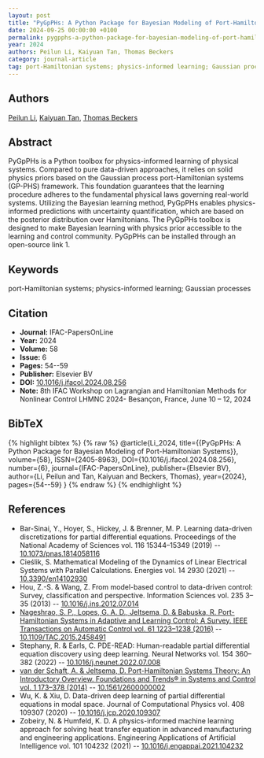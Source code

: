 ```yaml
---
layout: post
title: "PyGpPHs: A Python Package for Bayesian Modeling of Port-Hamiltonian Systems"
date: 2024-09-25 00:00:00 +0100
permalink: pygpphs-a-python-package-for-bayesian-modeling-of-port-hamiltonian-systems
year: 2024
authors: Peilun Li, Kaiyuan Tan, Thomas Beckers
category: journal-article
tag: port-Hamiltonian systems; physics-informed learning; Gaussian processes
---
```

 
## Authors
[Peilun Li](authors/peilun-li), [Kaiyuan Tan](authors/kaiyuan-tan), [Thomas Beckers](authors/thomas-beckers)
 
## Abstract
PyGpPHs is a Python toolbox for physics-informed learning of physical systems. Compared to pure data-driven approaches, it relies on solid physics priors based on the Gaussian process port-Hamiltonian systems (GP-PHS) framework. This foundation guarantees that the learning procedure adheres to the fundamental physical laws governing real-world systems. Utilizing the Bayesian learning method, PyGpPHs enables physics-informed predictions with uncertainty quantification, which are based on the posterior distribution over Hamiltonians. The PyGpPHs toolbox is designed to make Bayesian learning with physics prior accessible to the learning and control community. PyGpPHs can be installed through an open-source link 1.
 
## Keywords
port-Hamiltonian systems; physics-informed learning; Gaussian processes
 
## Citation
- **Journal:** IFAC-PapersOnLine
- **Year:** 2024
- **Volume:** 58
- **Issue:** 6
- **Pages:** 54--59
- **Publisher:** Elsevier BV
- **DOI:** [10.1016/j.ifacol.2024.08.256](https://doi.org/10.1016/j.ifacol.2024.08.256)
- **Note:** 8th IFAC Workshop on Lagrangian and Hamiltonian Methods for Nonlinear Control LHMNC 2024- Besançon, France, June 10 – 12, 2024
 
## BibTeX
{% highlight bibtex %}
{% raw %}
@article{Li_2024,
  title={{PyGpPHs: A Python Package for Bayesian Modeling of Port-Hamiltonian Systems}},
  volume={58},
  ISSN={2405-8963},
  DOI={10.1016/j.ifacol.2024.08.256},
  number={6},
  journal={IFAC-PapersOnLine},
  publisher={Elsevier BV},
  author={Li, Peilun and Tan, Kaiyuan and Beckers, Thomas},
  year={2024},
  pages={54--59}
}
{% endraw %}
{% endhighlight %}
 
## References
- Bar-Sinai, Y., Hoyer, S., Hickey, J. & Brenner, M. P. Learning data-driven discretizations for partial differential equations. Proceedings of the National Academy of Sciences vol. 116 15344–15349 (2019) -- [10.1073/pnas.1814058116](https://doi.org/10.1073/pnas.1814058116)
- Cieślik, S. Mathematical Modeling of the Dynamics of Linear Electrical Systems with Parallel Calculations. Energies vol. 14 2930 (2021) -- [10.3390/en14102930](https://doi.org/10.3390/en14102930)
- Hou, Z.-S. & Wang, Z. From model-based control to data-driven control: Survey, classification and perspective. Information Sciences vol. 235 3–35 (2013) -- [10.1016/j.ins.2012.07.014](https://doi.org/10.1016/j.ins.2012.07.014)
- [Nageshrao, S. P., Lopes, G. A. D., Jeltsema, D. & Babuska, R. Port-Hamiltonian Systems in Adaptive and Learning Control: A Survey. IEEE Transactions on Automatic Control vol. 61 1223–1238 (2016)](port-hamiltonian-systems-in-adaptive-and-learning-control-a-survey) -- [10.1109/TAC.2015.2458491](https://doi.org/10.1109/TAC.2015.2458491)
- Stephany, R. & Earls, C. PDE-READ: Human-readable partial differential equation discovery using deep learning. Neural Networks vol. 154 360–382 (2022) -- [10.1016/j.neunet.2022.07.008](https://doi.org/10.1016/j.neunet.2022.07.008)
- [van der Schaft, A. & Jeltsema, D. Port-Hamiltonian Systems Theory: An Introductory Overview. Foundations and Trends® in Systems and Control vol. 1 173–378 (2014)](port-hamiltonian-systems-theory-an-introductory-overview-journal) -- [10.1561/2600000002](https://doi.org/10.1561/2600000002)
- Wu, K. & Xiu, D. Data-driven deep learning of partial differential equations in modal space. Journal of Computational Physics vol. 408 109307 (2020) -- [10.1016/j.jcp.2020.109307](https://doi.org/10.1016/j.jcp.2020.109307)
- Zobeiry, N. & Humfeld, K. D. A physics-informed machine learning approach for solving heat transfer equation in advanced manufacturing and engineering applications. Engineering Applications of Artificial Intelligence vol. 101 104232 (2021) -- [10.1016/j.engappai.2021.104232](https://doi.org/10.1016/j.engappai.2021.104232)

